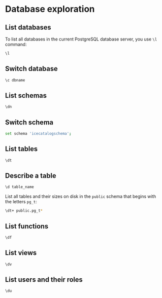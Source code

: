 # Database exploration

## List databases

To list all databases in the current PostgreSQL database server, you use `\l` command:

```sh
\l
```


## Switch database

```sh
\c dbname
```


## List schemas

```sh
\dn
```


## Switch schema
```sh
set schema 'icecatalogschema';
```


## List tables

```sh
\dt
```


## Describe a table

```sh
\d table_name
```

List all tables and their sizes on disk in the `public` schema that begins with the letters `pg_t`:

```sh
\dt+ public.pg_t*
```


## List functions

```sh
\df
```


## List views

```sh
\dv
```

## List users and their roles

```sh
\du
```

